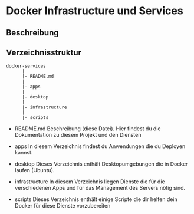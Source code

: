 # Docker Infrastructure und Services

## Beschreibung

## Verzeichnisstruktur

```
docker-services
      |
      |- README.md
      |
      |- apps
      |
      |- desktop
      |
      |- infrastructure
      |
      |- scripts
```

- README.md
  Beschreibung (diese Datei).  Hier findest du die Dokumentation zu diesem Projekt und den Diensten

- apps
  In diesem Verzeichnis findest du Anwendungen die du Deployen kannst.

- desktop
  Dieses Verzeichnis enthält Desktopumgebungen die in Docker laufen (Ubuntu).

- infrastructure
  In diesem Verzeichnis liegen Dienste die für die verschiedenen Apps und für das Management des Servers nötig sind.

- scripts
  Dieses Verzeichnis enthält einige Scripte die dir helfen dein Docker für diese Dienste vorzubereiten
